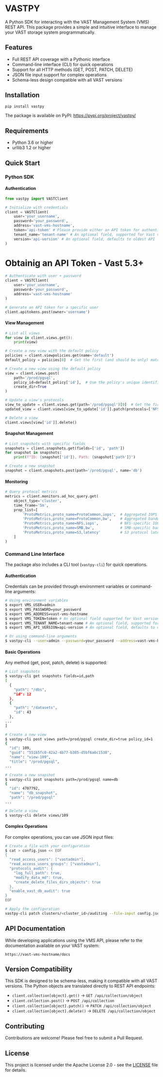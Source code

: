 # VASTPY

A Python SDK for interacting with the VAST Management System (VMS) REST API. This package provides a simple and intuitive interface to manage your VAST storage system programmatically.

## Features

- Full REST API coverage with a Pythonic interface
- Command-line interface (CLI) for quick operations
- Support for all HTTP methods (GET, POST, PATCH, DELETE)
- JSON file input support for complex operations
- Schema-less design compatible with all VAST versions

## Installation

```bash
pip install vastpy
```

The package is available on PyPI: https://pypi.org/project/vastpy/

## Requirements

- Python 3.6 or higher
- urllib3 1.2 or higher

## Quick Start

### Python SDK

#### Authentication

```python
from vastpy import VASTClient

# Initialize with credentials
client = VASTClient(
    user='your_username',
    password='your_password',
    address='vast-vms-hostname',
    token='api-token' # Please provide either an API token for authentication or user + password. API tokens are supported for Vast versions 5.3 and later
    tenant_name='tenant-name' # An optional field, supported for Vast versions 5.3 and later
    version='api-version' # An optional field, defaults to oldest API
)
```
# Obtainig an API Token - Vast 5.3+
```python
# Authenticate with user + password
client = VASTClient(
    user='your_username',
    password='your_password',
    address='vast-vms-hostname'
)

# Generate an API token for a specific user
client.apitokens.post(owner='username')
```

#### View Management

```python
# List all views
for view in client.views.get():
    print(view)

# Create a new view with the default policy
policies = client.viewpolicies.get(name='default')
default_policy = policies[0]  # Get the first (and should be only) matching policy

# Create a new view using the default policy
view = client.views.post(
    path='/prod/pgsql',
    policy_id=default_policy['id'],  # Use the policy's unique identifier
    create_dir=True
)

# Update a view's protocols
view_to_update = client.views.get(path='/prod/pgsql')[0]  # Get the first matching view
updated_view = client.views[view_to_update['id']].patch(protocols=['NFS', 'SMB'])

# Delete a view
client.views[view['id']].delete()
```

#### Snapshot Management

```python
# List snapshots with specific fields
snapshots = client.snapshots.get(fields=['id', 'path'])
for snapshot in snapshots:
    print(f"ID: {snapshot['id']}, Path: {snapshot['path']}")

# Create a new snapshot
snapshot = client.snapshots.post(path='/prod/pgsql', name='db')
```

#### Monitoring

```python
# Query protocol metrics
metrics = client.monitors.ad_hoc_query.get(
    object_type='cluster',
    time_frame='5m',
    prop_list=[
        'ProtoMetrics,proto_name=ProtoCommon,iops',  # Aggregated IOPS across protocols
        'ProtoMetrics,proto_name=ProtoCommon,bw',    # Aggregated bandwidth
        'ProtoMetrics,proto_name=NFS,iops',          # NFS-specific IOPS
        'ProtoMetrics,proto_name=SMB,bw',            # SMB-specific bandwidth
        'ProtoMetrics,proto_name=S3,latency'         # S3 protocol latency
    ]
)
```

### Command Line Interface

The package also includes a CLI tool (`vastpy-cli`) for quick operations.

#### Authentication

Credentials can be provided through environment variables or command-line arguments:

```bash
# Using environment variables
$ export VMS_USER=admin
$ export VMS_PASSWORD=your_password
$ export VMS_ADDRESS=vast-vms-hostname
$ export VMS_TOKEN=token # An optional field supported for Vast versions 5.3 and later
$ export VMS_TENANT_NAME=tenant-name # An optional field, supported for Vast versions 5.3 and later
$ export VMS_API_VERSION=api-version # An optional field, defaults to oldest API

# Or using command-line arguments
$ vastpy-cli --user=admin --password=your_password --address=vast-vms-hostname
```

#### Basic Operations
Any method (get, post, patch, delete) is supported:

```bash
# List snapshots
$ vastpy-cli get snapshots fields=id,path
[
  {
    "path": "/dbs",
    "id": 12
  },
  {
    "path": "/datasets",
    "id": 43
  },
...
]

# Create a new view
$ vastpy-cli post views path=/prod/pgsql create_dir=true policy_id=1
{
  "id": 109,
  "guid": "551b5fc0-42a2-4b77-b385-d5bf6a6c1538",
  "name": "view-109",
  "title": "/prod/pgsql",
...

# Create a new snapshot
$ vastpy-cli post snapshots path=/prod/pgsql name=db
{
  "id": 4707792,
  "name": "db_snapshot",
  "path": "/prod/pgsql"
...

# Delete a view
$ vastpy-cli delete views/109

```

#### Complex Operations

For complex operations, you can use JSON input files:

```bash
# Create a file with your configuration
$ cat > config.json << EOF
{
  "read_access_users": ["vastadmin"],
  "read_access_users_groups": ["vastadmin"],
  "protocols_audit": {
    "log_full_path": true,
    "modify_data_md": true,
    "create_delete_files_dirs_objects": true
  },
  "enable_vast_db_audit": true
}
EOF

# Apply the configuration
vastpy-cli patch clusters/<cluster_id>/auditing --file-input config.json
```

## API Documentation

While developing applications using the VMS API, please refer to the documentation available on your VAST system:
```
https://vast-vms-hostname/docs
```

## Version Compatibility

This SDK is designed to be schema-less, making it compatible with all VAST versions. The Python objects are translated directly to REST API endpoints:

- `client.collection[object].get()` → `GET /api/collection/object`
- `client.collection.post()` → `POST /api/collection`
- `client.collection[object].patch()` → `PATCH /api/collection/object`
- `client.collection[object].delete()` → `DELETE /api/collection/object`

## Contributing

Contributions are welcome! Please feel free to submit a Pull Request.

## License

This project is licensed under the Apache License 2.0 - see the [LICENSE](LICENSE) file for details.
